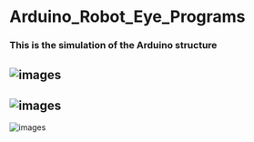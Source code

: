 # Arduino_Robot_Eye_Programs
### This is the simulation of the Arduino structure
![images](https://github.com/Rama-Alyoubi/Arduino_Robot_Eye_Programs/assets/128150728/c0c83b10-c1dc-4a6f-83b7-33f0ef8f1b00)
------------------------------------------------------------------------------------------------------------------------
![images](https://github.com/Rama-Alyoubi/Arduino_Robot_Eye_Programs/assets/128150728/b6434a63-fb4c-416c-93f8-202ef890580f)
------------------------------------------------------------------------------------------------------------------------
![images](https://github.com/Rama-Alyoubi/Arduino_Robot_Eye_Programs/assets/128150728/23712653-8ed2-421f-ab8b-6154bcfc804a)
